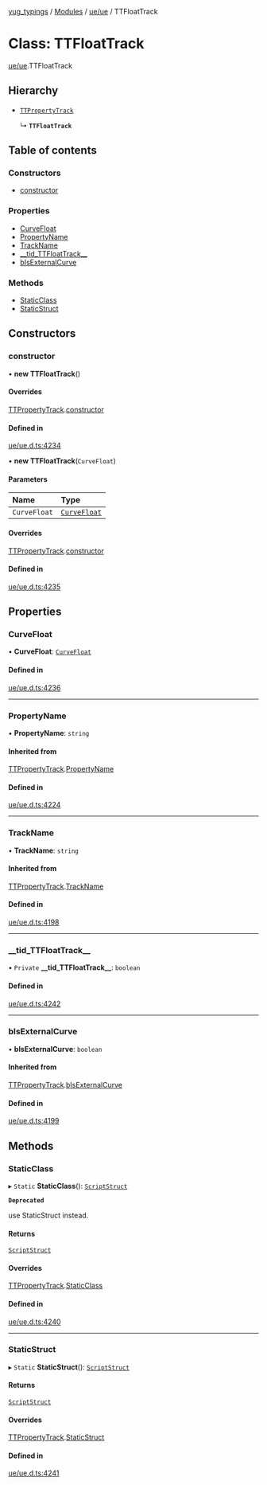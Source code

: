 [yug_typings](../README.md) / [Modules](../modules.md) / [ue/ue](../modules/ue_ue.md) / TTFloatTrack

# Class: TTFloatTrack

[ue/ue](../modules/ue_ue.md).TTFloatTrack

## Hierarchy

- [`TTPropertyTrack`](ue_ue.TTPropertyTrack.md)

  ↳ **`TTFloatTrack`**

## Table of contents

### Constructors

- [constructor](ue_ue.TTFloatTrack.md#constructor)

### Properties

- [CurveFloat](ue_ue.TTFloatTrack.md#curvefloat)
- [PropertyName](ue_ue.TTFloatTrack.md#propertyname)
- [TrackName](ue_ue.TTFloatTrack.md#trackname)
- [\_\_tid\_TTFloatTrack\_\_](ue_ue.TTFloatTrack.md#__tid_ttfloattrack__)
- [bIsExternalCurve](ue_ue.TTFloatTrack.md#bisexternalcurve)

### Methods

- [StaticClass](ue_ue.TTFloatTrack.md#staticclass)
- [StaticStruct](ue_ue.TTFloatTrack.md#staticstruct)

## Constructors

### constructor

• **new TTFloatTrack**()

#### Overrides

[TTPropertyTrack](ue_ue.TTPropertyTrack.md).[constructor](ue_ue.TTPropertyTrack.md#constructor)

#### Defined in

[ue/ue.d.ts:4234](https://github.com/YugMetaverse/yug_typings/blob/b7d9b19/ue/ue.d.ts#L4234)

• **new TTFloatTrack**(`CurveFloat`)

#### Parameters

| Name | Type |
| :------ | :------ |
| `CurveFloat` | [`CurveFloat`](ue_ue.CurveFloat.md) |

#### Overrides

[TTPropertyTrack](ue_ue.TTPropertyTrack.md).[constructor](ue_ue.TTPropertyTrack.md#constructor)

#### Defined in

[ue/ue.d.ts:4235](https://github.com/YugMetaverse/yug_typings/blob/b7d9b19/ue/ue.d.ts#L4235)

## Properties

### CurveFloat

• **CurveFloat**: [`CurveFloat`](ue_ue.CurveFloat.md)

#### Defined in

[ue/ue.d.ts:4236](https://github.com/YugMetaverse/yug_typings/blob/b7d9b19/ue/ue.d.ts#L4236)

___

### PropertyName

• **PropertyName**: `string`

#### Inherited from

[TTPropertyTrack](ue_ue.TTPropertyTrack.md).[PropertyName](ue_ue.TTPropertyTrack.md#propertyname)

#### Defined in

[ue/ue.d.ts:4224](https://github.com/YugMetaverse/yug_typings/blob/b7d9b19/ue/ue.d.ts#L4224)

___

### TrackName

• **TrackName**: `string`

#### Inherited from

[TTPropertyTrack](ue_ue.TTPropertyTrack.md).[TrackName](ue_ue.TTPropertyTrack.md#trackname)

#### Defined in

[ue/ue.d.ts:4198](https://github.com/YugMetaverse/yug_typings/blob/b7d9b19/ue/ue.d.ts#L4198)

___

### \_\_tid\_TTFloatTrack\_\_

• `Private` **\_\_tid\_TTFloatTrack\_\_**: `boolean`

#### Defined in

[ue/ue.d.ts:4242](https://github.com/YugMetaverse/yug_typings/blob/b7d9b19/ue/ue.d.ts#L4242)

___

### bIsExternalCurve

• **bIsExternalCurve**: `boolean`

#### Inherited from

[TTPropertyTrack](ue_ue.TTPropertyTrack.md).[bIsExternalCurve](ue_ue.TTPropertyTrack.md#bisexternalcurve)

#### Defined in

[ue/ue.d.ts:4199](https://github.com/YugMetaverse/yug_typings/blob/b7d9b19/ue/ue.d.ts#L4199)

## Methods

### StaticClass

▸ `Static` **StaticClass**(): [`ScriptStruct`](ue_ue.ScriptStruct.md)

**`Deprecated`**

use StaticStruct instead.

#### Returns

[`ScriptStruct`](ue_ue.ScriptStruct.md)

#### Overrides

[TTPropertyTrack](ue_ue.TTPropertyTrack.md).[StaticClass](ue_ue.TTPropertyTrack.md#staticclass)

#### Defined in

[ue/ue.d.ts:4240](https://github.com/YugMetaverse/yug_typings/blob/b7d9b19/ue/ue.d.ts#L4240)

___

### StaticStruct

▸ `Static` **StaticStruct**(): [`ScriptStruct`](ue_ue.ScriptStruct.md)

#### Returns

[`ScriptStruct`](ue_ue.ScriptStruct.md)

#### Overrides

[TTPropertyTrack](ue_ue.TTPropertyTrack.md).[StaticStruct](ue_ue.TTPropertyTrack.md#staticstruct)

#### Defined in

[ue/ue.d.ts:4241](https://github.com/YugMetaverse/yug_typings/blob/b7d9b19/ue/ue.d.ts#L4241)
